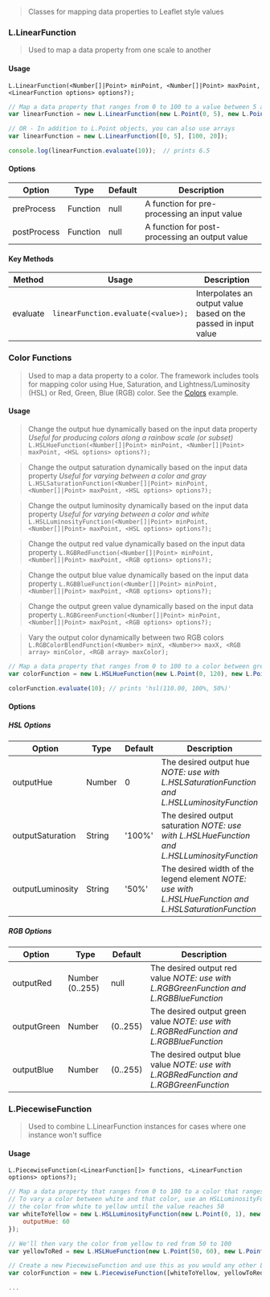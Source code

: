 > Classes for mapping data properties to Leaflet style values

### L.LinearFunction

> Used to map a data property from one scale to another

#### Usage
`L.LinearFunction(<Number[]|Point> minPoint, <Number[]|Point> maxPoint, <LinearFunction options> options?);`

```javascript
// Map a data property that ranges from 0 to 100 to a value between 5 and 20 (e.g. marker radius)
var linearFunction = new L.LinearFunction(new L.Point(0, 5), new L.Point(100, 20));

// OR - In addition to L.Point objects, you can also use arrays
var linearFunction = new L.LinearFunction([0, 5], [100, 20]);

console.log(linearFunction.evaluate(10));  // prints 6.5
```

#### Options
Option | Type | Default | Description
--- | --- | --- | ---
preProcess | Function | null | A function for pre-processing an input value
postProcess | Function | null | A function for post-processing an output value

#### Key Methods
Method | Usage | Description
--- | --- | ---
evaluate | `linearFunction.evaluate(<value>);` | Interpolates an output value based on the passed in input value

### Color Functions

> Used to map a data property to a color.  The framework includes tools for mapping color using Hue, Saturation, and Lightness/Luminosity (HSL) or Red, Green, Blue (RGB) color.  See the [Colors](http://humangeo.github.com/leaflet-dvf/examples/html/colors.html) example.

#### Usage

> Change the output hue dynamically based on the input data property
> *Useful for producing colors along a rainbow scale (or subset)*
`L.HSLHueFunction(<Number[]|Point> minPoint, <Number[]|Point> maxPoint, <HSL options> options?);`

> Change the output saturation dynamically based on the input data property
> *Useful for varying between a color and gray*
`L.HSLSaturationFunction(<Number[]|Point> minPoint, <Number[]|Point> maxPoint, <HSL options> options?);`

> Change the output luminosity dynamically based on the input data property
> *Useful for varying between a color and white*
`L.HSLLuminosityFunction(<Number[]|Point> minPoint, <Number[]|Point> maxPoint, <HSL options> options?);`

> Change the output red value dynamically based on the input data property
`L.RGBRedFunction(<Number[]|Point> minPoint, <Number[]|Point> maxPoint, <RGB options> options?);`

> Change the output blue value dynamically based on the input data property
`L.RGBBlueFunction(<Number[]|Point> minPoint, <Number[]|Point> maxPoint, <RGB options> options?);`

> Change the output green value dynamically based on the input data property
`L.RGBGreenFunction(<Number[]|Point> minPoint, <Number[]|Point> maxPoint, <RGB options> options?);`

> Vary the output color dynamically between two RGB colors
`L.RGBColorBlendFunction(<Number> minX, <Number>> maxX, <RGB array> minColor, <RGB array> maxColor);`

```javascript
// Map a data property that ranges from 0 to 100 to a color between green (hue of 120) and red (hue of 0)
var colorFunction = new L.HSLHueFunction(new L.Point(0, 120), new L.Point(100, 20));

colorFunction.evaluate(10); // prints 'hsl(110.00, 100%, 50%)'
```

#### Options

##### HSL Options
Option | Type | Default | Description
--- | --- | --- | ---
outputHue | Number | 0 | The desired output hue *NOTE: use with L.HSLSaturationFunction and L.HSLLuminosityFunction*
outputSaturation | String | '100%' | The desired output saturation *NOTE: use with L.HSLHueFunction and L.HSLLuminosityFunction*
outputLuminosity | String | '50%' | The desired width of the legend element *NOTE: use with L.HSLHueFunction and L.HSLSaturationFunction*

##### RGB Options
Option | Type | Default | Description
--- | --- | --- | ---
outputRed | Number (0..255) | null | The desired output red value *NOTE: use with L.RGBGreenFunction and L.RGBBlueFunction*
outputGreen | Number | (0..255) | The desired output green value *NOTE: use with L.RGBRedFunction and L.RGBBlueFunction*
outputBlue | Number | (0..255) | The desired output blue value *NOTE: use with L.RGBRedFunction and L.RGBGreenFunction*

### L.PiecewiseFunction

> Used to combine L.LinearFunction instances for cases where one instance won't suffice

#### Usage
`L.PiecewiseFunction(<LinearFunction[]> functions, <LinearFunction options> options?);`

```javascript
// Map a data property that ranges from 0 to 100 to a color that ranges from white to yellow, yellow to red
// To vary a color between white and that color, use an HSLLuminosityFunction.  In this case we'll vary
// the color from white to yellow until the value reaches 50
var whiteToYellow = new L.HSLLuminosityFunction(new L.Point(0, 1), new L.Point(50, 0.5), {
	outputHue: 60
});

// We'll then vary the color from yellow to red from 50 to 100
var yellowToRed = new L.HSLHueFunction(new L.Point(50, 60), new L.Point(100, 0));

// Create a new PiecewiseFunction and use this as you would any other LinearFunction
var colorFunction = new L.PiecewiseFunction([whiteToYellow, yellowToRed]);

...
```